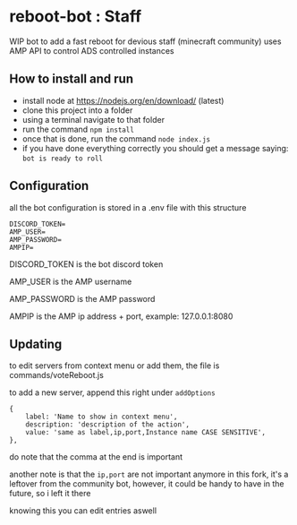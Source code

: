 # reboot-bot : Staff

WIP bot to add a fast reboot for devious staff (minecraft community)
uses AMP API to control ADS controlled instances
## How to install and run

- install node at https://nodejs.org/en/download/   (latest)
- clone this project into a folder
- using a terminal navigate to that folder
- run the command ``npm install``
- once that is done, run the command ``node index.js``
- if you have done everything correctly you should get a message saying: `bot is ready to roll`

## Configuration

all the bot configuration is stored in a .env file
with this structure

```
DISCORD_TOKEN=
AMP_USER=
AMP_PASSWORD=
AMPIP=
```
DISCORD_TOKEN is the bot discord token

AMP_USER is the AMP username

AMP_PASSWORD is the AMP password

AMPIP is the AMP ip address + port, example: 127.0.0.1:8080

## Updating

to edit servers from context menu or add them, the file is commands/voteReboot.js

to add a new server, append this right under ``addOptions``

```
{
    label: 'Name to show in context menu',
    description: 'description of the action',
    value: 'same as label,ip,port,Instance name CASE SENSITIVE',
},
```
do note that the comma at the end is important

another note is that the ``ip,port`` are not important anymore in this fork, it's a leftover from the community bot, however, it could be handy to have in the future, so i left it there

knowing this you can edit entries aswell